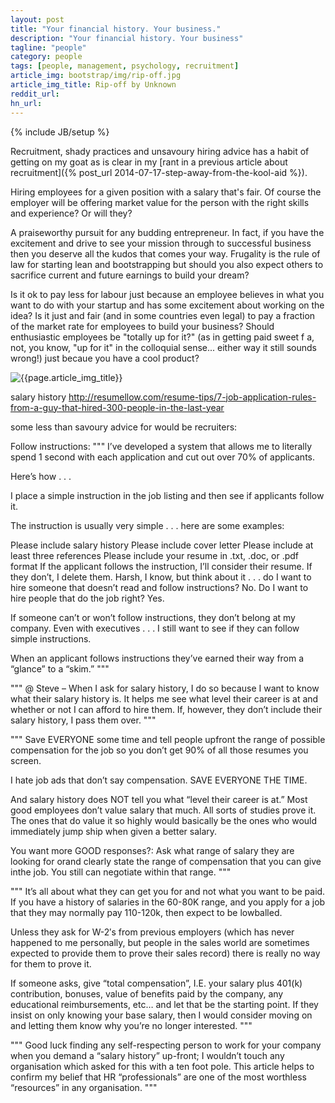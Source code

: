 ```yaml
---
layout: post
title: "Your financial history. Your business."
description: "Your financial history. Your business"
tagline: "people"
category: people
tags: [people, management, psychology, recruitment]
article_img: bootstrap/img/rip-off.jpg
article_img_title: Rip-off by Unknown
reddit_url:
hn_url:
---
```

{% include JB/setup %}
<div class="intro">
  <div class="intro-txt">
    
    
<p>
Recruitment, shady practices and unsavoury hiring advice has a habit of getting on my goat as is clear in my [rant in a previous article about recruitment]({% post_url 2014-07-17-step-away-from-the-kool-aid %}). 


Hiring employees for a given position with a salary that's fair. Of course the employer will be offering market value for the person with the right skills and experience? Or will they?

A praiseworthy pursuit for any budding entrepreneur. In fact, if you have the excitement and drive to see your mission through to successful business then you deserve all the kudos that comes your way. Frugality is the rule of law for starting lean and bootstrapping but should you also expect others to sacrifice current and future earnings to build your dream?
</p>
<p>
Is it ok to pay less for labour just because an employee believes in what you want to do with your startup and has some excitement about working on the idea? Is it just and fair (and in some countries even legal) to pay a fraction of the market rate for employees to build your business? Should enthusiastic employees be "totally up for it?" (as in getting paid sweet f a, not, you know, "up for it" in the colloquial sense... either way it still sounds wrong!) just becaue you have a cool product?
</p>
    
    
    
    
    
  </div>
<div class="intro-img-border">
<div class="intro-img-bevel">
<div class="intro-img">
<img class="article-image" title="{{page.article_img_title}}" src="{{ASSET_PATH}}/{{page.article_img}}"/>
</div>
</div>
</div>
</div>


salary history
http://resumellow.com/resume-tips/7-job-application-rules-from-a-guy-that-hired-300-people-in-the-last-year


some less than savoury advice for would be recruiters:

Follow instructions:
"""
I’ve developed a system that allows me to literally spend 1 second with each application and cut out over 70% of applicants.

Here’s how . . .

I place a simple instruction in the job listing and then see if applicants follow it.

The instruction is usually very simple . . . here are some examples:

Please include salary history
Please include cover letter
Please include at least three references
Please include your resume in .txt, .doc, or .pdf format
If the applicant follows the instruction, I’ll consider their resume. If they don’t, I delete them. Harsh, I know, but think about it . . . do I want to hire someone that doesn’t read and follow instructions? No. Do I want to hire people that do the job right? Yes.

If someone can’t or won’t follow instructions, they don’t belong at my company. Even with executives . . . I still want to see if they can follow simple instructions.

When an applicant follows instructions they’ve earned their way from a “glance” to a “skim.”
"""

"""
@ Steve – When I ask for salary history, I do so because I want to know what their salary history is. It helps me see what level their career is at and whether or not I can afford to hire them. If, however, they don’t include their salary history, I pass them over.
"""

"""
Save EVERYONE some time and tell people upfront the range of possible compensation for the job so you don’t get 90% of all those resumes you screen.

I hate job ads that don’t say compensation. SAVE EVERYONE THE TIME.

And salary history does NOT tell you what “level their career is at.” Most good employees don’t value salary that much. All sorts of studies prove it. The ones that do value it so highly would basically be the ones who would immediately jump ship when given a better salary.

You want more GOOD responses?:
Ask what range of salary they are looking for orand clearly state the range of compensation that you can give inthe job. You still can negotiate within that range.
"""

"""
It’s all about what they can get you for and not what you want to be paid. If you have a history of salaries in the 60-80K range, and you apply for a job that they may normally pay 110-120k, then expect to be lowballed.

Unless they ask for W-2′s from previous employers (which has never happened to me personally, but people in the sales world are sometimes expected to provide them to prove their sales record) there is really no way for them to prove it.

If someone asks, give “total compensation”, I.E. your salary plus 401(k) contribution, bonuses, value of benefits paid by the company, any educational reimbursements, etc… and let that be the starting point. If they insist on only knowing your base salary, then I would consider moving on and letting them know why you’re no longer interested.
"""

"""
Good luck finding any self-respecting person to work for your company when you demand a “salary history” up-front; I wouldn’t touch any organisation which asked for this with a ten foot pole. This article helps to confirm my belief that HR “professionals” are one of the most worthless “resources” in any organisation.
"""

